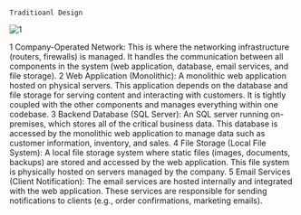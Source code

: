                                                                                    Traditioanl Design

![1](https://github.com/user-attachments/assets/cfbbabbe-9e46-4378-aef7-b58556732712)

1 Company-Operated Network:
This is where the networking infrastructure (routers, firewalls) is managed. It handles the communication between all components in the system (web application, database, email services, and file storage).
2 Web Application (Monolithic): 
A monolithic web application hosted on physical servers. This application depends on the database and file storage for serving content and interacting with customers. It is tightly coupled with the other components and manages everything within one codebase.
3 Backend Database (SQL Server): 
An SQL server running on-premises, which stores all of the critical business data. This database is accessed by the monolithic web application to manage data such as customer information, inventory, and sales.
4  File Storage (Local File System): 
A local file storage system where static files (images, documents, backups) are stored and accessed by the web application. This file system is physically hosted on servers managed by the company.
5  Email Services (Client Notification): 
The email services are hosted internally and integrated with the web application. These services are responsible for sending notifications to clients (e.g., order confirmations, marketing emails).


